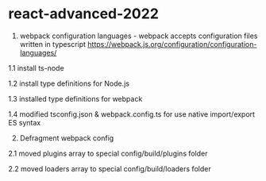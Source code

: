 # react-advanced-2022

1. webpack configuration languages - webpack accepts configuration files written in  typescript
https://webpack.js.org/configuration/configuration-languages/

1.1 install ts-node

1.2 install type definitions for Node.js

1.3 installed type definitions for webpack 

1.4 modified tsconfig.json & webpack.config.ts for use native import/export ES syntax



2. Defragment webpack config

2.1 moved plugins array to special config/build/plugins folder

2.2 moved loaders array to special config/build/loaders folder